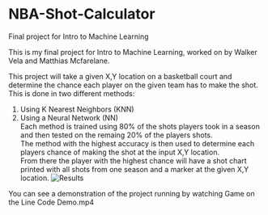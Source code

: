 # NBA-Shot-Calculator
Final project for Intro to Machine Learning

This is my final project for Intro to Machine Learning, worked on by Walker Vela and Matthias Mcfarelane.

This project will take a given X,Y location on a basketball court and determine the chance each player on the given team has to make the shot. 
This is done in two different methods:
  1. Using K Nearest Neighbors (KNN)
  2. Using a Neural Network (NN)  
Each method is trained using 80% of the shots players took in a season and then tested on the remaing 20% of the players shots.  
The method with the highest accuracy is then used to determine each players chance of making the shot at the input X,Y location.   
From there the player with the highest chance will have a shot chart printed with all shots from one season and a marker at the given X,Y location. ![Results](https://user-images.githubusercontent.com/28545417/144792733-9856eefb-748e-4e08-b312-1d334ebc9b7c.PNG)  


You can see a demonstration of the project running by watching Game on the Line Code Demo.mp4
